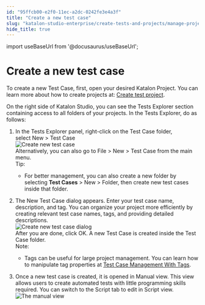 ```yaml
---
id: "95ffcb00-e2f0-11ec-a2dc-0242fe3e4a3f"
title: "Create a new test case"
slug: "katalon-studio-enterprise/create-tests-and-projects/manage-projects/create-test-case/create-a-new-test-case"
hide_title: true
---
```

import useBaseUrl from '@docusaurus/useBaseUrl';


# <a id="task-43" class="anchor_top_offset"/><a id="ariaid-title1" class="anchor_top_offset"/>Create a new test case

<section xmlns="http://www.w3.org/1999/xhtml" className="section context">   <p className="p">To create a new Test Case, first, open your desired Katalon Project. You can learn more about how to create projects at: <a className="xref" href="/docs/katalon-studio-enterprise/create-tests-and-projects/manage-projects/manage-test-project#task-1224">Create test project</a>.</p>   <p className="p">On the right side of Katalon Studio, you can see the&nbsp;<span className="ph uicontrol">Tests Explorer</span>&nbsp;section containing access to all folders of your projects. In the&nbsp;<span className="ph uicontrol">Tests Explorer</span>, do as follows:</p> </section> 
<ol xmlns="http://www.w3.org/1999/xhtml" className="ol steps"><li className="li step stepexpand"><span className="ph cmd">In the <span className="ph uicontrol">Tests Explorer</span> panel, right-click on the&nbsp;<span className="ph uicontrol">Test Case</span>&nbsp;folder, select&nbsp;<span className="ph uicontrol">New</span> &gt; <span className="ph uicontrol">Test Case</span></span><div className="itemgroup info"><img className="image" width={500} src={useBaseUrl("/7ecfa660-e2f7-11ec-a2dc-0242fe3e4a3f.png")} alt="Create new test case" /></div><div className="itemgroup info">Alternatively, you can also go to  <span className="ph uicontrol">File</span> &gt;  <span className="ph uicontrol">New</span> &gt;  <span className="ph uicontrol">Test Case</span> from the main menu.</div><div className="itemgroup info"><div className="note tip note_tip"><span className="note__title">Tip:</span> <ul className="ul"><li className="li"><p className="p">For better management, you can also create a new folder by selecting&nbsp;<strong className="ph b"><span className="ph uicontrol">Test Cases</span></strong> &gt; <span className="ph uicontrol">New</span> &gt; <span className="ph uicontrol">Folder</span>, then create new test cases inside that folder.</p></li></ul></div></div></li><li className="li step stepexpand"><span className="ph cmd">The&nbsp;<span className="ph uicontrol">New Test Case</span>&nbsp;dialog appears. Enter your test case name, description, and tag. You can organize your project more efficiently by creating relevant test case names, tags, and providing detailed descriptions.</span><div className="itemgroup info"><img className="image" width={500} src={useBaseUrl("/96bed540-e2f0-11ec-a2dc-0242fe3e4a3f.png")} alt="Create new test case dialog" /></div><div className="itemgroup stepresult">       <div className="p">After you are done, click&nbsp;<span className="ph uicontrol">OK</span>. A new Test Case is created inside the&nbsp;<span className="ph uicontrol">Test Case</span>&nbsp;folder.<div className="note note note_note"><span className="note__title">Note:</span>            <ul className="ul"><li className="li">               <p className="p">Tags can be useful for large project management. You can learn how to manipulate tag properties at&nbsp;<a className="xref" href="/docs/katalon-studio-enterprise/extend-katalon-studio/katalon-studio-plugins/test-case-management-with-tags">Test Case Management With Tags</a>.</p>             </li></ul>         </div></div>     </div></li><li className="li step stepexpand"><span className="ph cmd">Once a new test case is created, it is opened in&nbsp;<span className="ph uicontrol">Manual</span>&nbsp;view. This view allows users to create automated tests with little programming skills required. You can switch to the&nbsp;<span className="ph uicontrol">Script</span>&nbsp;tab to edit in Script view.</span><div className="itemgroup info"><img className="image" src={useBaseUrl("/574c6e90-906b-11ec-ad3c-024208599ecc.png")} alt="The manual view" /></div></li></ol> 
